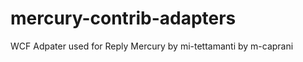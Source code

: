 mercury-contrib-adapters
========================

WCF Adpater used for Reply Mercury
by mi-tettamanti
by m-caprani